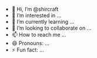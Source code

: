 - 👋 Hi, I’m @shircraft
- 👀 I’m interested in ...
- 🌱 I’m currently learning ...
- 💞️ I’m looking to collaborate on ...
- 📫 How to reach me ...
- 😄 Pronouns: ...
- ⚡ Fun fact: ...

<!---
shircraft/shircraft is a ✨ special ✨ repository because its `README.md` (this file) appears on your GitHub profile.
You can click the Preview link to take a look at your changes.
--->
